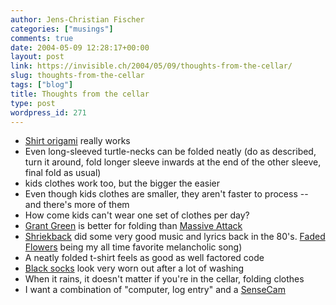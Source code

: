 ```yaml
---
author: Jens-Christian Fischer
categories: ["musings"]
comments: true
date: 2004-05-09 12:28:17+00:00
layout: post
link: https://invisible.ch/2004/05/09/thoughts-from-the-cellar/
slug: thoughts-from-the-cellar
tags: ["blog"]
title: Thoughts from the cellar
type: post
wordpress_id: 271
---
```


  * [Shirt origami](/archives/000270.html) really works
  * Even long-sleeved turtle-necks can be folded neatly (do as described, turn it around, fold longer sleeve inwards at the end of the other sleeve, final fold as usual)
  * kids clothes work too, but the bigger the easier
  * Even though kids clothes are smaller, they aren't faster to process -- and there's more of them
  * How come kids can't wear one set of clothes per day?
  * [Grant Green](https://www.ophira.com/grantgreen/) is better for folding than [Massive Attack](https://www.massiveattack.co.uk/)
  * [Shriekback](https://www.emdac.demon.co.uk/phil/shrkindx.html) did some very good music and lyrics back in the 80's. [Faded Flowers](https://www.emdac.demon.co.uk/phil/shrk/shrk_l4.html#5) being my all time favorite melancholic song)
  * A neatly folded t-shirt feels as good as well factored code
  * [Black socks](https://www.blacksocks.ch) look very worn out after a lot of washing
  * When it rains, it doesn't matter if you're in the cellar, folding clothes
  * I want a combination of "computer, log entry" and a [SenseCam](https://www.flexbeta.net/main/comments.php?catid=1&id=6430)
